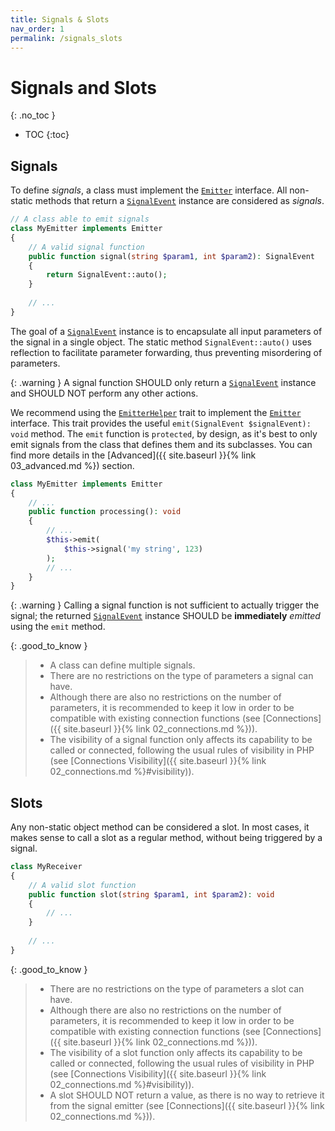 ```yaml
---
title: Signals & Slots
nav_order: 1
permalink: /signals_slots
---
```


# Signals and Slots
{: .no_toc }

* TOC
{:toc}

## Signals

To define _signals_, a class must implement the
[`Emitter`](https://github.com/b-viguier/Siglot/blob/main/src/Emitter.php) interface.
All non-static methods that return a [`SignalEvent`](https://github.com/b-viguier/Siglot/blob/main/src/SignalEvent.php)
instance are considered as _signals_.

```php
// A class able to emit signals
class MyEmitter implements Emitter
{
    // A valid signal function
    public function signal(string $param1, int $param2): SignalEvent
    {
        return SignalEvent::auto();
    }
    
    // ... 
}
```

The goal of a  [`SignalEvent`](https://github.com/b-viguier/Siglot/blob/main/src/SignalEvent.php) instance
is to encapsulate all input parameters of the signal in a single object.
The static method `SignalEvent::auto()` uses reflection to facilitate parameter forwarding, thus preventing misordering of parameters.

{: .warning }
A signal function SHOULD only return a [`SignalEvent`](https://github.com/b-viguier/Siglot/blob/main/src/SignalEvent.php)
instance and SHOULD NOT perform any other actions.

We recommend using the [`EmitterHelper`](https://github.com/b-viguier/Siglot/blob/main/src/EmitterHelper.php)
trait to implement the [`Emitter`](https://github.com/b-viguier/Siglot/blob/main/src/Emitter.php) interface.
This trait provides the useful `emit(SignalEvent $signalEvent): void` method.
The `emit` function is `protected`,
by design, as it's best to only emit signals from the class that defines them and its subclasses.
You can find more details in the [Advanced]({{ site.baseurl }}{% link 03_advanced.md %}) section.

```php
class MyEmitter implements Emitter
{
    // ...
    public function processing(): void
    {
        // ...
        $this->emit(
            $this->signal('my string', 123)
        );
        // ...
    }
}
```


{: .warning }
Calling a signal function is not sufficient to actually trigger the signal;
the returned [`SignalEvent`](https://github.com/b-viguier/Siglot/blob/main/src/SignalEvent.php)
instance SHOULD be **immediately** _emitted_ using the `emit` method.

{: .good_to_know }
> * A class can define multiple signals.
> * There are no restrictions on the type of parameters a signal can have.
> * Although there are also no restrictions on the number of parameters,
> it is recommended to keep it low in order to be compatible with existing connection functions (see [Connections]({{ site.baseurl }}{% link 02_connections.md %})).
> * The visibility of a signal function only affects its capability to be called or connected,
  following the usual rules of visibility in PHP (see [Connections Visibility]({{ site.baseurl }}{% link 02_connections.md %}#visibility)).

## Slots
Any non-static object method can be considered a slot.
In most cases, it makes sense to call a slot as a regular method, without being triggered by a signal.

```php
class MyReceiver
{
    // A valid slot function
    public function slot(string $param1, int $param2): void
    {
        // ...
    }
    
    // ...
}
```

{: .good_to_know }
> * There are no restrictions on the type of parameters a slot can have.
> * Although there are also no restrictions on the number of parameters,
> it is recommended to keep it low in order to be compatible with existing connection functions (see [Connections]({{ site.baseurl }}{% link 02_connections.md %})).
> * The visibility of a slot function only affects its capability to be called or connected,
> following the usual rules of visibility in PHP (see [Connections Visibility]({{ site.baseurl }}{% link 02_connections.md %}#visibility)).
> * A slot SHOULD NOT return a value, as there is no way to retrieve it from the signal emitter (see [Connections]({{ site.baseurl }}{% link 02_connections.md %})).

